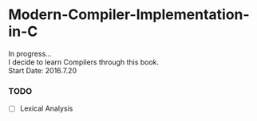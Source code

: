 # Modern-Compiler-Implementation-in-C
In progress...   
I decide to learn Compilers through this book.  
Start Date: 2016.7.20  
### TODO
- [ ] Lexical Analysis


